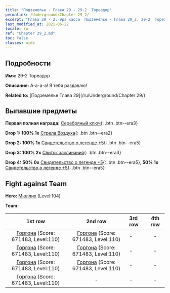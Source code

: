 ```yaml
---
title: "Подземелье - Глава 29 - 29-2  Тореадор"
permalink: /Underground/Chapter 29_2/
excerpt: "Глава 29 - 2. Эра хаоса  Подземелье - Глава 29_2. 29-2  Тореадор"
last_modified_at: 2021-06-22
locale: ru
ref: "Chapter 29_2.md"
toc: false
classes: wide
---
```


## Подробности

 **Имя:** 29-2  Тореадор

 **Описание:**       А-а-а-а! Я тебя раздавлю!

 **Related to:** [Подземелье Глава 29](/ru/Underground/Chapter 29/)

## Выпавшие предметы

 **Первая полная награда:** [Серебряный ключ](/ItemsRU/con_693/){: .btn .btn--era3}

 **Drop 1:** **100% 1x** [Стрела Воздуха](/ItemsRU/her_449/){: .btn .btn--era2}

 **Drop 2:** **100% 1x** [Свидетельство о легенде +5](/ItemsRU/mat_102/){: .btn .btn--era5}

 **Drop 3:** **100% 2x** [Свиток заклинания](/ItemsRU/con_694/){: .btn .btn--era3}

 **Drop 4:** **50% 0x** [Свидетельство о легенде +5](/ItemsRU/mat_102/){: .btn .btn--era5}, **50% 1x** [Свидетельство о легенде +5](/ItemsRU/mat_102/){: .btn .btn--era5}


## Fight against Team
 **Hero:** [Мюллих](/ru/heroes/Mullich/) (Level:104)

 **Team:**


  | 1st row | 2nd row | 3rd row | 4th row |
  |:----:|:----:|:----|:----:|
  | [Горгона](/ru/units/Gorgon/) (Score: 671483, Level:110)  | [Горгона](/ru/units/Gorgon/) (Score: 671483, Level:110)  | - | - |
  | [Горгона](/ru/units/Gorgon/) (Score: 671483, Level:110)  | [Горгона](/ru/units/Gorgon/) (Score: 671483, Level:110)  | - | - |
  | [Горгона](/ru/units/Gorgon/) (Score: 671483, Level:110)  | [Горгона](/ru/units/Gorgon/) (Score: 671483, Level:110)  | - | - |
  | [Горгона](/ru/units/Gorgon/) (Score: 671483, Level:110)  | - | - | - |


